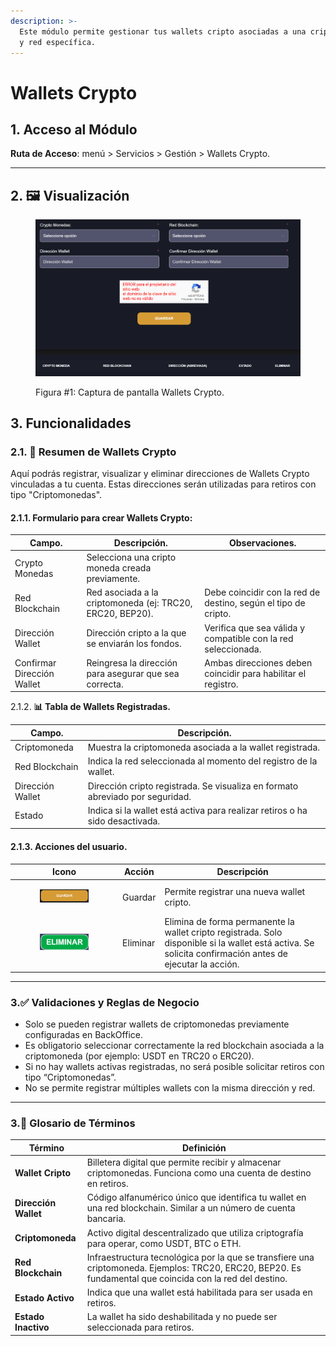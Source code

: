 ```yaml
---
description: >-
  Este módulo permite gestionar tus wallets cripto asociadas a una criptomoneda
  y red específica.
---
```


# Wallets Crypto

## 1. Acceso al Módulo

**Ruta de Acceso**: menú > Servicios > Gestión > Wallets Crypto.

***

## 2. 🖼️ Visualización

<figure><img src=".gitbook/assets/image (6).png" alt=""><figcaption><p>Figura #1: Captura de pantalla Wallets Crypto.</p></figcaption></figure>

## 3. Funcionalidades

### &#x20;2.1. 🔢 Resumen de Wallets Crypto&#x20;

Aquí podrás registrar, visualizar y eliminar direcciones de Wallets Crypto vinculadas a tu cuenta. Estas direcciones serán utilizadas para retiros con tipo "Criptomonedas".

#### 2.1.1. Formulario para crear Wallets Crypto:

| Campo.                     | Descripción.                                              | Observaciones.                                                 |
| -------------------------- | --------------------------------------------------------- | -------------------------------------------------------------- |
| Crypto Monedas             | Selecciona una cripto moneda creada previamente.          |                                                                |
| Red Blockchain             | Red asociada a la criptomoneda (ej: TRC20, ERC20, BEP20). | Debe coincidir con la red de destino, según el tipo de cripto. |
| Dirección Wallet           | Dirección cripto a la que se enviarán los fondos.         | Verifica que sea válida y compatible con la red seleccionada.  |
| Confirmar Dirección Wallet | Reingresa la dirección para asegurar que sea correcta.    | Ambas direcciones deben coincidir para habilitar el registro.  |

2.1.2. **📊 Tabla de Wallets Registradas.**

| Campo.           | Descripción.                                                                  |
| ---------------- | ----------------------------------------------------------------------------- |
| Criptomoneda     | Muestra la criptomoneda asociada a la wallet registrada.                      |
| Red Blockchain   | Indica la red seleccionada al momento del registro de la wallet.              |
| Dirección Wallet | Dirección cripto registrada. Se visualiza en formato abreviado por seguridad. |
| Estado           | Indica si la wallet está activa para realizar retiros o ha sido desactivada.  |

#### 2.1.3. Acciones del usuario.

<table><thead><tr><th width="158.09088134765625">Icono</th><th>Acción</th><th>Descripción</th></tr></thead><tbody><tr><td><div><figure><img src=".gitbook/assets/image (7).png" alt="" width="188"><figcaption></figcaption></figure></div></td><td>Guardar</td><td>Permite registrar una nueva wallet cripto.</td></tr><tr><td><div><figure><img src=".gitbook/assets/image (8).png" alt=""><figcaption></figcaption></figure></div></td><td>Eliminar</td><td>Elimina de forma permanente la wallet cripto registrada. Solo disponible si la wallet está activa. Se solicita confirmación antes de ejecutar la acción.</td></tr></tbody></table>

***

### 3.✅ Validaciones y Reglas de Negocio

* Solo se pueden registrar wallets de criptomonedas previamente configuradas en BackOffice.
* Es obligatorio seleccionar correctamente la red blockchain asociada a la criptomoneda (por ejemplo: USDT en TRC20 o ERC20).
* Si no hay wallets activas registradas, no será posible solicitar retiros con tipo “Criptomonedas”.
* No se permite registrar múltiples wallets con la misma dirección y red.

***

### 3.📘 Glosario de Términos

| Término              | Definición                                                                                                                                                |
| -------------------- | --------------------------------------------------------------------------------------------------------------------------------------------------------- |
| **Wallet Cripto**    | Billetera digital que permite recibir y almacenar criptomonedas. Funciona como una cuenta de destino en retiros.                                          |
| **Dirección Wallet** | Código alfanumérico único que identifica tu wallet en una red blockchain. Similar a un número de cuenta bancaria.                                         |
| **Criptomoneda**     | Activo digital descentralizado que utiliza criptografía para operar, como USDT, BTC o ETH.                                                                |
| **Red Blockchain**   | Infraestructura tecnológica por la que se transfiere una criptomoneda. Ejemplos: TRC20, ERC20, BEP20. Es fundamental que coincida con la red del destino. |
| **Estado Activo**    | Indica que una wallet está habilitada para ser usada en retiros.                                                                                          |
| **Estado Inactivo**  | La wallet ha sido deshabilitada y no puede ser seleccionada para retiros.                                                                                 |
